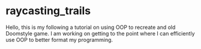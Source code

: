 # raycasting_trails

Hello, this is my following a tutorial on using OOP to recreate and old Doomstyle game. I am working on getting to the point where I can efficiently use OOP 
to better format my programming. 

